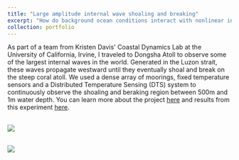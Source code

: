 ```yaml
---
title: "Large amplitude internal wave shoaling and breaking"
excerpt: "How do background ocean conditions interact with nonlinear internal waves to affect shoaling and breaking dynamics? We sampled some of the largest internal waves in the world to find out.<br/><img src='/images/FOCableDeploy.jpg'>"
collection: portfolio
---
```


As part of a team from Kristen Davis' Coastal Dynamics Lab at the University of California, Irvine, I traveled to Dongsha Atoll to observe some of the largest internal waves in the world. Generated in the Luzon strait, these waves propagate westward until they eventually shoal and break on the steep coral atoll. We used a dense array of moorings, fixed temperature sensors and a Distributed Temperature Sensing (DTS) system to continuously observe the shoaling and beraking region between 500m and 1m water depth. You can learn more about the project [here](/publication/Sinnett2022JGR) and results from this experiment [here](/publication/Sinnett2022JPO).

<br/><img src='/images/Greg_scaffold.jpg'>

<br/><img src='/images/Dongsha_dive.jpg'>

